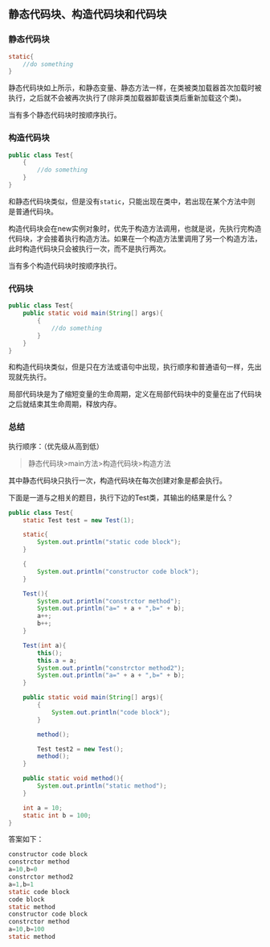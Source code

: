 <!--
date: 2021-04-14T23:31:12+08:00
lastmod: 2021-04-19T23:31:12+08:00
-->
## 静态代码块、构造代码块和代码块

### 静态代码块

```java
static{
    //do something
}
```

静态代码块如上所示，和静态变量、静态方法一样，在类被类加载器首次加载时被执行，之后就不会被再次执行了(除非类加载器卸载该类后重新加载这个类)。

当有多个静态代码块时按顺序执行。

### 构造代码块

```java
public class Test{
    {
        //do something
    }
}
```

和静态代码块类似，但是没有`static`，只能出现在类中，若出现在某个方法中则是普通代码块。

构造代码块会在new实例对象时，优先于构造方法调用，也就是说，先执行完构造代码块，才会接着执行构造方法。如果在一个构造方法里调用了另一个构造方法，此时构造代码块只会被执行一次，而不是执行两次。

当有多个构造代码块时按顺序执行。

### 代码块

```java
public class Test{
    public static void main(String[] args){
        {
            //do something
        }
    }
}
```

和构造代码块类似，但是只在方法或语句中出现，执行顺序和普通语句一样，先出现就先执行。

局部代码块是为了缩短变量的生命周期，定义在局部代码块中的变量在出了代码块之后就结束其生命周期，释放内存。

### 总结

执行顺序：（优先级从高到低）

>静态代码块>main方法>构造代码块>构造方法

其中静态代码块只执行一次，构造代码块在每次创建对象是都会执行。

下面是一道与之相关的题目，执行下边的Test类，其输出的结果是什么？

```java
public class Test{
    static Test test = new Test(1);

    static{
        System.out.println("static code block");
    }

    {
        System.out.println("constructor code block");
    }

    Test(){
        System.out.println("constrctor method");
        System.out.println("a=" + a + ",b=" + b);
        a++;
        b++;
    }

    Test(int a){
        this();
        this.a = a;
        System.out.println("constrctor method2");
        System.out.println("a=" + a + ",b=" + b);
    }

    public static void main(String[] args){
        {
            System.out.println("code block");
        }

        method();

        Test test2 = new Test();
        method();
    }

    public static void method(){
        System.out.println("static method");
    }

    int a = 10;
    static int b = 100;
}
```

答案如下：

```java
constructor code block
constrctor method
a=10,b=0
constrctor method2
a=1,b=1
static code block
code block
static method
constructor code block
constrctor method
a=10,b=100
static method
```